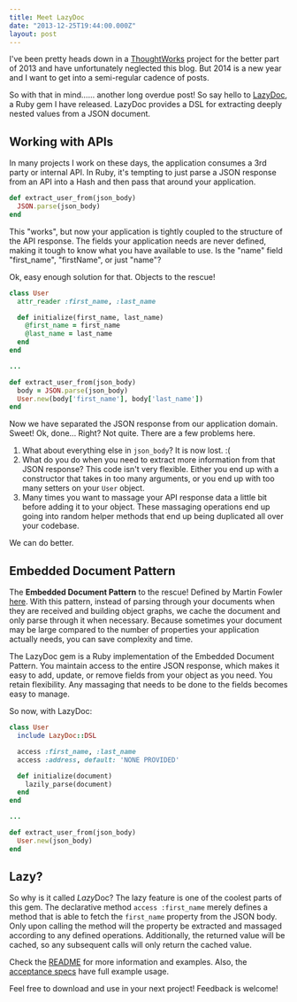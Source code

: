 ```yaml
---
title: Meet LazyDoc
date: "2013-12-25T19:44:00.000Z"
layout: post
---
```


I've been pretty heads down in a [ThoughtWorks](http://www.thoughtworks.com) project for the better part of 2013 and have unfortunately neglected this blog. But 2014 is a new year and I want to get into a semi-regular cadence of posts.

So with that in mind…… another long overdue post! So say hello to [LazyDoc](https://github.com/ryanoglesby08/lazy-doc), a Ruby gem I have released. LazyDoc provides a DSL for extracting deeply nested values from a JSON document.

## Working with APIs

In many projects I work on these days, the application consumes a 3rd party or internal API. In Ruby, it's tempting to just parse a JSON response from an API into a Hash and then pass that around your application.

```ruby
def extract_user_from(json_body)
  JSON.parse(json_body)
end
```

This "works", but now your application is tightly coupled to the structure of the API response. The fields your application needs are never defined, making it tough to know what you have available to use. Is the "name" field "first_name", "firstName", or just "name"?

Ok, easy enough solution for that. Objects to the rescue!

```ruby
class User
  attr_reader :first_name, :last_name

  def initialize(first_name, last_name)
    @first_name = first_name
    @last_name = last_name
  end
end

...

def extract_user_from(json_body)
  body = JSON.parse(json_body)
  User.new(body['first_name'], body['last_name'])
end
```

Now we have separated the JSON response from our application domain. Sweet! Ok, done... Right? Not quite. There are a few problems here.

1. What about everything else in `json_body`? It is now lost. :(
2. What do you do when you need to extract more information from that JSON response? This code isn't very flexible. Either you end up with a constructor that takes in too many arguments, or you end up with too many setters on your `User` object.
3. Many times you want to massage your API response data a little bit before adding it to your object. These massaging operations end up going into random helper methods that end up being duplicated all over your codebase.

We can do better.

## Embedded Document Pattern

The **Embedded Document Pattern** to the rescue! Defined by Martin Fowler [here](http://martinfowler.com/bliki/EmbeddedDocument.html). With this pattern, instead of parsing through your documents when they are received and building object graphs, we cache the document and only parse through it when necessary. Because sometimes your document may be large compared to the number of properties your application actually needs, you can save complexity and time.

The LazyDoc gem is a Ruby implementation of the Embedded Document Pattern. You maintain access to the entire JSON response, which makes it easy to add, update, or remove fields from your object as you need. You retain flexibility. Any massaging that needs to be done to the fields becomes easy to manage.

So now, with LazyDoc:

```ruby
class User
  include LazyDoc::DSL

  access :first_name, :last_name
  access :address, default: 'NONE PROVIDED'

  def initialize(document)
    lazily_parse(document)
  end
end

...

def extract_user_from(json_body)
  User.new(json_body)
end
```

## Lazy?

So why is it called *Lazy*Doc? The lazy feature is one of the coolest parts of this gem. The declarative method `access :first_name` merely defines a method that is able to fetch the `first_name` property from the JSON body. Only upon calling the method will the property be extracted and massaged according to any defined operations. Additionally, the returned value will be cached, so any subsequent calls will only return the cached value.

Check the [README](https://github.com/ryanoglesby08/lazy-doc) for more information and examples. Also, the [acceptance specs](https://github.com/ryanoglesby08/lazy-doc/tree/v0.4.0/spec/acceptance) have full example usage.

Feel free to download and use in your next project! Feedback is welcome!
